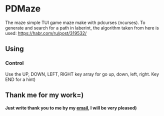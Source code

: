 # PDMaze
The maze simple TUI game maze make with pdcurses (ncurses).
To generate and search for a path in laberint, the algorithm taken from here is used: https://habr.com/ru/post/319532/
## Using
### Control
Use the UP, DOWN, LEFT, RIGHT key array for go up, down, left, right.
Key END for a hint)
## Thank me for my work=)
#### Just write thank you to me by my [email](mailto:nquare12@gmail.com), I will be very pleased)
